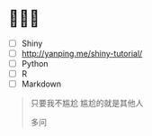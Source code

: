 # 💪💪💪

* [ ] Shiny 
* [ ] http://yanping.me/shiny-tutorial/
* [ ] Python
* [ ] R
* [ ] Markdown

> 只要我不尴尬  尴尬的就是其他人
>
> 多问



